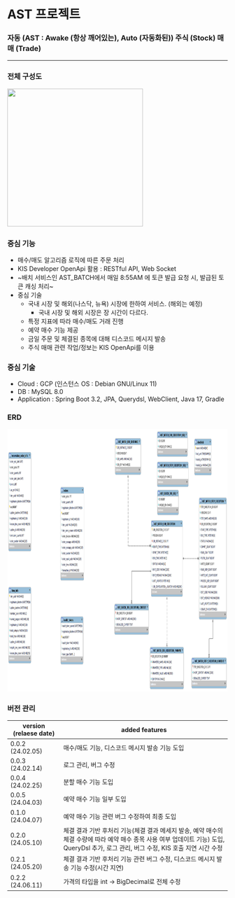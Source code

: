 # AST 프로젝트
### 자동 (AST : Awake (항상 깨어있는), Auto (자동화된)) 주식 (Stock) 매매 (Trade)

---
### 전체 구성도
<img src="https://github.com/DevSpaceHub/AST/assets/66311276/64b326e7-3063-4ec7-98fd-86453ea70d61" width="310" height="315"/>

### 중심 기능
- 매수/매도 알고리즘 로직에 따른 주문 처리
- KIS Developer OpenApi 활용 : RESTful API, Web Socket
- ~배치 서비스인 AST_BATCH에서 매일 8:55AM 에 토큰 발급 요청 시, 발급된 토큰 캐싱 처리~
- 중심 기술
  - 국내 시장 및 해외(나스닥, 뉴욕) 시장에 한하여 서비스. (해외는 예정)
      - 국내 시장 및 해외 시장은 장 시간이 다르다.
  - 특정 지표에 따라 매수/매도 거래 진행
  - 예약 매수 기능 제공
  - 금일 주문 및 체결된 종목에 대해 디스코드 메시지 발송
  - 주식 매매 관련 작업/정보는 KIS OpenApi를 이용

### 중심 기술
- Cloud : GCP (인스턴스 OS : Debian GNU/Linux 11)
- DB : MySQL 8.0
- Application : Spring Boot 3.2, JPA, Querydsl, WebClient, Java 17, Gradle

### ERD
<img src="https://github.com/DevSpaceHub/portfolio/blob/main/AST%20DB%20ERD.png" width="2000" height="600"/>

### 버전 관리
| version (relaese date) | added features |
|---|---|
| 0.0.2　　(24.02.05) | 매수/매도 기능, 디스코드 메시지 발송 기능 도입 |
| 0.0.3　　(24.02.14) | 로그 관리, 버그 수정 |
| 0.0.4　　(24.02.25) | 분할 매수 기능 도입 |
| 0.0.5　　(24.04.03) | 예약 매수 기능 일부 도입 |
| 0.1.0　　(24.04.07) | 예약 매수 기능 관련 버그 수정하여 최종 도입 |
| 0.2.0　　(24.05.10) | 체결 결과 기반 후처리 기능(체결 결과 메세지 발송, 예약 매수의 체결 수량에 따라 예약 매수 종목 사용 여부 업데이트 기능) 도입,<br>QueryDsl 추가, 로그 관리, 버그 수정, KIS 호출 지연 시간 수정 |
| 0.2.1　　(24.05.20) | 체결 결과 기반 후처리 기능 관련 버그 수정, 디스코드 메시지 발송 기능 수정(시간 지연) |
| 0.2.2　　(24.06.11) | 가격의 타입을 int -> BigDecimal로 전체 수정 |
